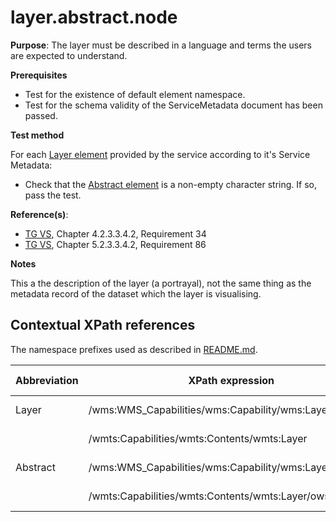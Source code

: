 # layer.abstract.node

**Purpose**: The layer must be described in a language and terms the users are expected to understand.

**Prerequisites**

* Test for the existence of default element namespace.
* Test for the schema validity of the ServiceMetadata document has been passed.

**Test method**

For each [Layer element](#Layer) provided by the service according to it's Service Metadata:

* Check that the [Abstract element](#Abstract) is a non-empty character string. If so, pass the test.

**Reference(s)**:
* [TG VS](../README.md#ref_TG_VS), Chapter 4.2.3.3.4.2, Requirement 34
* [TG VS](../README.md#ref_TG_VS), Chapter 5.2.3.3.4.2, Requirement 86


**Notes**

This a the description of the layer (a portrayal), not the same thing as the metadata record of the dataset which the layer is visualising.

## Contextual XPath references

The namespace prefixes used as described in [README.md](README.md#namespaces).

Abbreviation                                     |  XPath expression												|  Parameter  value
------------------------------------------------ | ---------------------------------------------------------------	| ---------------------------------------------------------------
Layer <a name="Layer"></a> | /wms:WMS_Capabilities/wms:Capability/wms:Layer | ISO 19128
						   | /wmts:Capabilities/wmts:Contents/wmts:Layer | WMTS 1.0.0
Abstract <a name="Abstract"></a> | /wms:WMS_Capabilities/wms:Capability/wms:Layer/Abstract | ISO 19128
								 | /wmts:Capabilities/wmts:Contents/wmts:Layer/ows:Abstract | WMTS 1.0.0
